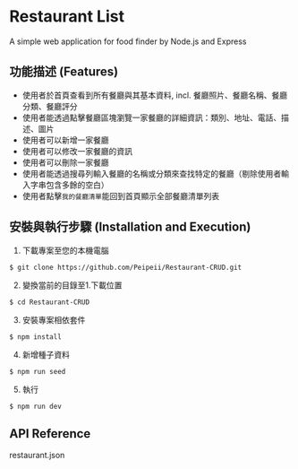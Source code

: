 # Restaurant List
A simple web application for food finder by Node.js and Express

## 功能描述 (Features)
- 使用者於首頁查看到所有餐廳與其基本資料, incl. 餐廳照片、餐廳名稱、餐廳分類、餐廳評分
- 使用者能透過點擊餐廳區塊瀏覽一家餐廳的詳細資訊：類別、地址、電話、描述、圖片
- 使用者可以新增一家餐廳
- 使用者可以修改一家餐廳的資訊
- 使用者可以刪除一家餐廳
- 使用者能透過搜尋列輸入餐廳的名稱或分類來查找特定的餐廳（剔除使用者輸入字串包含多餘的空白）
- 使用者點擊`我的餐廳清單`能回到首頁顯示全部餐廳清單列表

## 安裝與執行步驟 (Installation and Execution)
1. 下載專案至您的本機電腦
```
$ git clone https://github.com/Peipeii/Restaurant-CRUD.git
```
2. 變換當前的目錄至1.下載位置
```
$ cd Restaurant-CRUD
```

3. 安裝專案相依套件
```
$ npm install
```

4. 新增種子資料
```
$ npm run seed
```

5. 執行
```
$ npm run dev
```

## API Reference
restaurant.json

